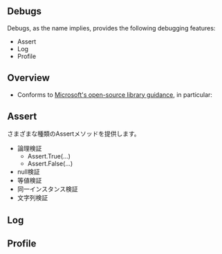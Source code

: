 ## Debugs
Debugs, as the name implies, provides the following debugging features:  
* Assert
* Log
* Profile

## Overview
* Conforms to [Microsoft's open-source library guidance](https://docs.microsoft.com/en-us/dotnet/standard/library-guidance/), in particular:


## Assert
さまざまな種類のAssertメソッドを提供します。
* 論理検証  
  * Assert.True(...)  
  * Assert.False(...)  
* null検証
* 等値検証
* 同一インスタンス検証
* 文字列検証

## Log  

## Profile
